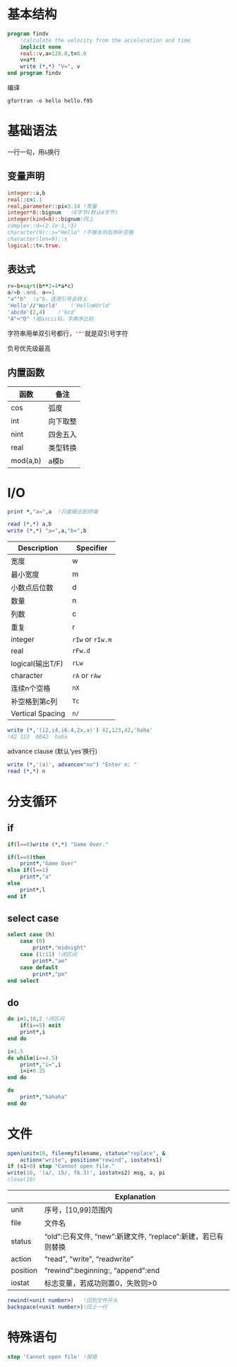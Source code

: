 # 基本结构

```fortran
program findv
    !calculate the velocity from the acceleration and time
    implicit none
    real::v,a=128.0,t=8.0
    v=a*t
    write (*,*) "V=", v
end program findv
```

编译

```shell
gfortran -o hello hello.f95
```

# 基础语法

一行一句，用`&`换行

## 变量声明

```fortran
integer::a,b
real::c=1.1
real,parameter::pi=3.14	!常量
integer*8::bignum	!8字节(默认4字节)
integer(kind=8)::bignum!同上
complex::d=(2.1e-1,-3)
character(9)::s="Hello"	!不够长则右侧补空格
character(len=9)::s
logical::t=.true.
```

## 表达式

```fortran
r=-b+sqrt(b**2-4*a*c)
a/=b .and. a==1
"a""b"	!a"b，连用引号会转义
'Hello'//'World'	!'HelloWOrld'
'abcde'(2,4)	!'bcd'
"A"<"D"	!按ascii码，字典序比较
```

字符串用单双引号都行，`'"'`就是双引号字符

负号优先级最高

## 内置函数

| 函数     | 备注     |
| -------- | -------- |
| cos      | 弧度     |
| int      | 向下取整 |
| nint     | 四舍五入 |
| real     | 类型转换 |
| mod(a,b) | a模b     |

# I/O

```fortran
print *,"a=",a	!只能输出到终端
```

```fortran
read (*,*) a,b
write (*,*) "a=",a,"b=",b
```

| Description      | Specifier        |
| ---------------- | ---------------- |
| 宽度             | w                |
| 最小宽度         | m                |
| 小数点后位数     | d                |
| 数量             | n                |
| 列数             | c                |
| 重复             | r                |
| integer          | `rIw` or `rIw.m` |
| real             | `rFw.d`          |
| logical(输出T/F) | `rLw`            |
| character        | `rA` or `rAw`    |
| 连续n个空格      | `nX`             |
| 补空格到第c列    | `Tc`             |
| Vertical Spacing | `n/`             |

```fortran
write (*,'(i2,i4,i6.4,2x,a)') 42,123,42,'haha'
!42 123  0042  haha
```

advance clause (默认‘yes’换行)

```fortran
write (*,'(a)', advance="no") "Enter n: "
read (*,*) n
```



# 分支循环

## if

```fortran
if(l==0)write (*,*) "Game Over."
```

```fortran
if(l==0)then
	print*,"Game Over"
else if(l==1)
	print*,"a"
else
	print*,l
end if
```

## select case

```fortran
select case (h)
    case (0)
        print*."midnight"
    case (1:11)	!闭区间
        print*."am"
    case default
    	print*,"pm"
end select
```

## do

```fortran
do i=1,10,2	!闭区间
    if(i==5) exit
    print*,i
end do
```

```fortran
i=1.5
do while(i<=4.5)
    print*,"i=",i
    i=i+0.25
end do
```

```fortran
do
	print*,"hahaha"
end do
```

# 文件

```fortran
open(unit=10, file=myfilename, status="replace", &
    action="write", position="rewind", iostat=s1)
if (s1>0) stop "Cannot open file."
write(10, '(a/, i5/, f6.3)', iostat=s2) msg, a, pi
close(10)
```

||Explanation|
|-|-|
|unit|序号，[10,99]范围内|
|file|文件名|
|status|“old”:已有文件, “new”:新建文件, “replace”:新建，若已有则替换|
|action|“read”, “write”, “readwrite”|
|position|“rewind”:beginning:, “append”:end|
|iostat|标志变量，若成功则置0，失败则>0|

```fortran
rewind(<unit number>)	!回到文件开头
backspace(<unit number>)!回上一行
```



# 特殊语句

```fortran
stop 'Cannot open file'	!报错
```

